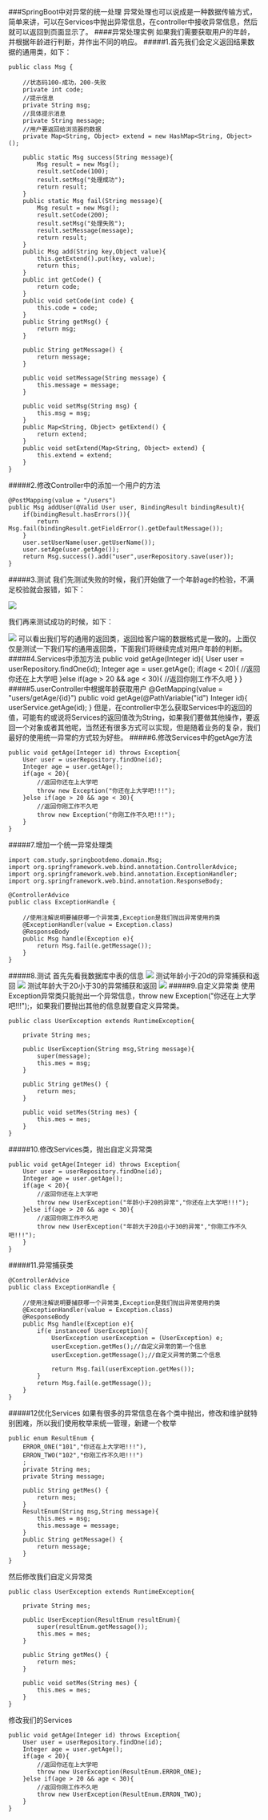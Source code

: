 ###SpringBoot中对异常的统一处理
异常处理也可以说成是一种数据传输方式，简单来讲，可以在Services中抛出异常信息，在controller中接收异常信息，然后就可以返回到页面显示了。
####异常处理实例
如果我们需要获取用户的年龄，并根据年龄进行判断，并作出不同的响应。
#####1.首先我们会定义返回结果数据的通用类，如下：

	public class Msg {

	    //状态码100-成功，200-失败
	    private int code;
	    //提示信息
	    private String msg;
	    //具体提示消息
	    private String message;
	    //用户要返回给浏览器的数据
	    private Map<String, Object> extend = new HashMap<String, Object>();
	
	    public static Msg success(String message){
	        Msg result = new Msg();
	        result.setCode(100);
	        result.setMsg("处理成功");
	        return result;
	    }
	    public static Msg fail(String message){
	        Msg result = new Msg();
	        result.setCode(200);
	        result.setMsg("处理失败");
	        result.setMessage(message);
	        return result;
	    }
	    public Msg add(String key,Object value){
	        this.getExtend().put(key, value);
	        return this;
	    }
	    public int getCode() {
	        return code;
	    }
	    public void setCode(int code) {
	        this.code = code;
	    }
	    public String getMsg() {
	        return msg;
	    }
	
	    public String getMessage() {
	        return message;
	    }
	
	    public void setMessage(String message) {
	        this.message = message;
	    }
	
	    public void setMsg(String msg) {
	        this.msg = msg;
	    }
	    public Map<String, Object> getExtend() {
	        return extend;
	    }
	    public void setExtend(Map<String, Object> extend) {
	        this.extend = extend;
	    }
	}
#####2.修改Controller中的添加一个用户的方法

	@PostMapping(value = "/users")
	public Msg addUser(@Valid User user, BindingResult bindingResult){
	    if(bindingResult.hasErrors()){
	        return Msg.fail(bindingResult.getFieldError().getDefaultMessage());
	    }
	    user.setUserName(user.getUserName());
	    user.setAge(user.getAge());
	    return Msg.success().add("user",userRepository.save(user));
	}
#####3.测试
我们先测试失败的时候，我们开始做了一个年龄age的检验，不满足校验就会报错，如下：

![](https://i.imgur.com/X2Au6AA.png)

我们再来测试成功的时候，如下：

![](https://i.imgur.com/0T8pDcc.png)
可以看出我们写的通用的返回类，返回给客户端的数据格式是一致的。上面仅仅是测试一下我们写的通用返回类，下面我们将继续完成对用户年龄的判断。
#####4.Services中添加方法
	public void getAge(Integer id){
	    User user = userRepository.findOne(id);
	    Integer age = user.getAge();
	    if(age < 20){
	        //返回你还在上大学吧
	    }else if(age > 20 && age < 30){
	        //返回你刚工作不久吧
	    }
	}
#####5.userController中根据年龄获取用户
	@GetMapping(value = "users/getAge/{id}")
	public void getAge(@PathVariable("id") Integer id){
	    userService.getAge(id);
	}
但是，在controller中怎么获取Services中的返回的值，可能有的或说将Services的返回值改为String，如果我们要做其他操作，要返回一个对象或者其他呢，当然还有很多方式可以实现，但是随着业务的复杂，我们最好的使用统一异常的方式较为好些。
#####6.修改Services中的getAge方法

	public void getAge(Integer id) throws Exception{
	    User user = userRepository.findOne(id);
	    Integer age = user.getAge();
	    if(age < 20){
	        //返回你还在上大学吧
	        throw new Exception("你还在上大学吧!!!");
	    }else if(age > 20 && age < 30){
	        //返回你刚工作不久吧
	        throw new Exception("你刚工作不久吧!!!");
	    }
	}
#####7.增加一个统一异常处理类

	import com.study.springbootdemo.domain.Msg;
	import org.springframework.web.bind.annotation.ControllerAdvice;
	import org.springframework.web.bind.annotation.ExceptionHandler;
	import org.springframework.web.bind.annotation.ResponseBody;
	
	@ControllerAdvice
	public class ExceptionHandle {
	
	    //使用注解说明要捕获哪一个异常类,Exception是我们抛出异常使用的类
	    @ExceptionHandler(value = Exception.class)
	    @ResponseBody
	    public Msg handle(Exception e){
	        return Msg.fail(e.getMessage());
	    }
	}
#####8.测试
首先先看我数据库中表的信息
![](https://i.imgur.com/UBokLLn.png)
测试年龄小于20d的异常捕获和返回
![](https://i.imgur.com/i0mzGg7.png)
测试年龄大于20小于30的异常捕获和返回
![](https://i.imgur.com/pEFhkg9.png)
#####9.自定义异常类
使用Exception异常类只能抛出一个异常信息，throw new Exception("你还在上大学吧!!!");，如果我们要抛出其他的信息就要自定义异常类。

	public class UserException extends RuntimeException{
	
	    private String mes;
	
	    public UserException(String msg,String message){
	        super(message);
	        this.mes = msg;
	    }
	
	    public String getMes() {
	        return mes;
	    }
	
	    public void setMes(String mes) {
	        this.mes = mes;
	    }
	}
#####10.修改Services类，抛出自定义异常类

	public void getAge(Integer id) throws Exception{
	    User user = userRepository.findOne(id);
	    Integer age = user.getAge();
	    if(age < 20){
	        //返回你还在上大学吧
	        throw new UserException("年龄小于20的异常","你还在上大学吧!!!");
	    }else if(age > 20 && age < 30){
	        //返回你刚工作不久吧
	        throw new UserException("年龄大于20且小于30的异常","你刚工作不久吧!!!");
	    }
	}
#####11.异常捕获类

	@ControllerAdvice
	public class ExceptionHandle {
	
	    //使用注解说明要捕获哪一个异常类,Exception是我们抛出异常使用的类
	    @ExceptionHandler(value = Exception.class)
	    @ResponseBody
	    public Msg handle(Exception e){
	        if(e instanceof UserException){
	            UserException userException = (UserException) e;
	            userException.getMes();//自定义异常的第一个信息
	            userException.getMessage();//自定义异常的第二个信息
	
	            return Msg.fail(userException.getMes());
	        }
	        return Msg.fail(e.getMessage());
	    }
	}
#####12优化Services
如果有很多的异常信息在各个类中抛出，修改和维护就特别困难，所以我们使用枚举来统一管理，新建一个枚举

	public enum ResultEnum {
	    ERROR_ONE("101","你还在上大学吧!!!"),
	    ERRON_TWO("102","你刚工作不久吧!!!")
	    ;
	    private String mes;
	    private String message;
	
	    public String getMes() {
	        return mes;
	    }
	    ResultEnum(String msg,String message){
	        this.mes = msg;
	        this.message = message;
	    }
	    public String getMessage() {
	        return message;
	    }
	}
然后修改我们自定义异常类

	public class UserException extends RuntimeException{
	
	    private String mes;
	
	    public UserException(ResultEnum resultEnum){
	        super(resultEnum.getMessage());
	        this.mes = mes;
	    }
	
	    public String getMes() {
	        return mes;
	    }
	
	    public void setMes(String mes) {
	        this.mes = mes;
	    }
	}
修改我们的Services

	public void getAge(Integer id) throws Exception{
	    User user = userRepository.findOne(id);
	    Integer age = user.getAge();
	    if(age < 20){
	        //返回你还在上大学吧
	        throw new UserException(ResultEnum.ERROR_ONE);
	    }else if(age > 20 && age < 30){
	        //返回你刚工作不久吧
	        throw new UserException(ResultEnum.ERRON_TWO);
	    }
	}




